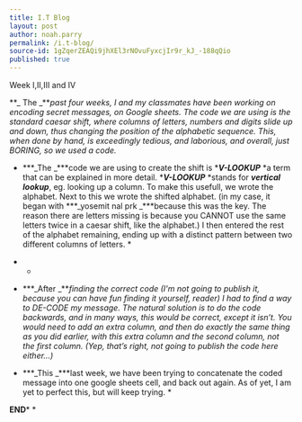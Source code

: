 ```yaml
---
title: I.T Blog
layout: post
author: noah.parry
permalink: /i.t-blog/
source-id: 1gZqerZEAQi9jhXEl3rNOvuFyxcjIr9r_kJ_-188qQio
published: true
---
```

Week I,II,III and IV

**_	The _***past four weeks, I and my classmates have been working on encoding secret messages, on Google sheets. The code we are using is the standard caesar shift, where columns of letters, numbers and digits slide up and down, thus changing the position of the alphabetic sequence. This, when done by hand, is exceedingly tedious, and laborious, and overall, just BORING, so we used a code.*

*	***_The _***code we are using to create the shift is ***_V-LOOKUP_** *a term that can be explained in more detail.  ***_V-LOOKUP_** *stands for ***_vertical_*** ***_lookup_***, eg. looking up a column. To make this usefull, we wrote the alphabet. Next to this we wrote the shifted alphabet. (in my case, it began with ***_yosemit nal prk _***because this was the key. The reason there are letters missing is because you CANNOT use the same letters twice in a caesar shift, like the alphabet.) I then entered the rest of the alphabet remaining, ending up with a distinct pattern between two different columns of letters. *

*	*

*	***_After _***finding the correct code (I'm not going to publish it, because you can have fun finding it yourself, reader) I had to find a way to DE-CODE my message. The natural solution is to do the code backwards, and in many ways, this would be correct, except it isn’t. You would need to add an extra column, and then do exactly the same thing as you did earlier, with this extra column and the second column, not the first column. (Yep, that’s right, not going to publish the code here either…)*

*	***_This _***last week, we have been trying to concatenate the coded message into one google sheets cell, and back out again. As of yet, I am yet to perfect this, but will keep trying. *

**END*** *

	

